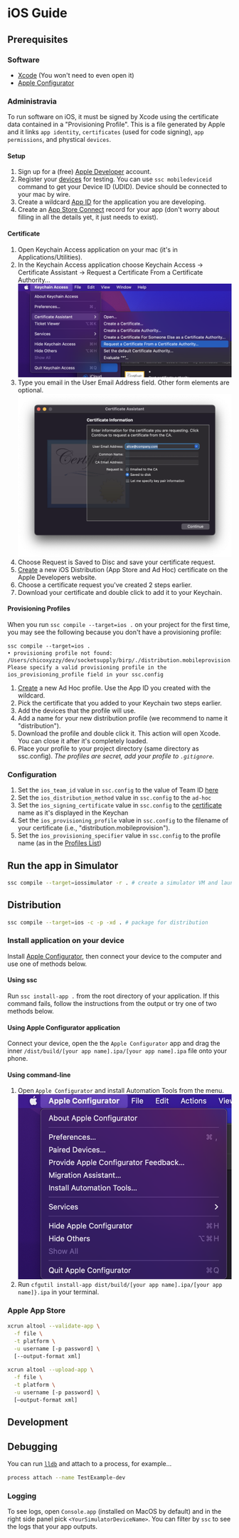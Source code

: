 # iOS Guide

## Prerequisites

### Software

- [Xcode](https://developer.apple.com/xcode/resources/) (You won't need to even open it)
- [Apple Configurator][apple-configurator]

### Administravia

To run software on iOS, it must be signed by Xcode using the certificate data
contained in a "Provisioning Profile". This is a file generated by Apple and it
links `app identity`, `certificates` (used for code signing), `app permissions`,
and phystical `devices`.

#### Setup

1. Sign up for a (free) [Apple Developer](https://developer.apple.com/) account.
2. Register your [devices][apple-dev-devices-add] for testing. You can use `ssc mobiledeviceid` command
to get your Device ID (UDID). Device should be connected to your mac by wire.
3. Create a wildcard [App ID][apple-dev-appid] for the application you are developing.
4. Create an [App Store Connect][app-store-connect] record for your app (don't worry about
filling in all the details yet, it just needs to exist).

#### Certificate

1. Open Keychain Access application on your mac (it's in Applications/Utilities).
1. In the Keychain Access application choose Keychain Access -> Certificate Assistant -> Request a Certificate From a Certificate Authority...
![](../images/screenshots/prov-prof-1.png)
1. Type you email in the User Email Address field. Other form elements are optional.
![](../images/screenshots/prov-prof-2.png)
1. Choose Request is Saved to Disc and save your certificate request.
1. [Create][apple-dev-certificates-add] a new iOS Distribution (App Store and Ad Hoc) certificate on the Apple Developers website.
1. Choose a certificate request you've created 2 steps earlier.
1. Download your certificate and double click to add it to your Keychain.

#### Provisioning Profiles

When you run `ssc compile --target=ios .` on your project for the first time, you may see the
following because you don't have a provisioning profile:

```
ssc compile --target=ios .
• provisioning profile not found: /Users/chicoxyzzy/dev/socketsupply/birp/./distribution.mobileprovision. Please specify a valid provisioning profile in the ios_provisioning_profile field in your ssc.config
```

1. [Create][apple-dev-profiles-add] a new Ad Hoc profile. Use the App ID you created with the wildcard.
1. Pick the certificate that you added to your Keychain two steps earlier.
1. Add the devices that the profile will use.
1. Add a name for your new distribution profile (we recommend to name it "distribution").
1. Download the profile and double click it. This action will open Xcode. You can close it after it's completely loaded.
1. Place your profile to your project directory (same directory as ssc.config). *The profiles are secret, add your profile to `.gitignore`*.

### Configuration

1. Set the `ios_team_id` value in `ssc.config` to the value of Team ID [here][apple-dev-membership]
1. Set the `ios_distribution_method` value in `ssc.config` to the `ad-hoc`
1. Set the `ios_signing_certificate` value in `ssc.config` to the [certificate](#certificate) name as it's displayed in the Keychan
1. Set the `ios_provisioning_profile` value in `ssc.config` to the filename of your certificate (i.e., "distribution.mobileprovision").
1. Set the `ios_provisioning_specifier` value in `ssc.config` to the profile name (as in the [Profiles List][apple-dev-profiles-list])

## Run the app in Simulator

```bash
ssc compile --target=iossimulator -r . # create a simulator VM and launch the app in it
```

## Distribution

```bash
ssc compile --target=ios -c -p -xd . # package for distribution
```

### Install application on your device

Install [Apple Configurator][apple-configurator], then connect your device to the computer and use one of methods below.

#### Using ssc

Run `ssc install-app .` from the root directory of your application. If this command fails, follow the instructions from the output or try one of two methods below.

#### Using Apple Configurator application

Connect your device, open the the `Apple Configurator` app and drag
the inner `/dist/build/[your app name].ipa/[your app name].ipa` file onto your phone.

#### Using command-line

1. Open `Apple Configurator` and install Automation Tools from the menu.
![](../images/screenshots/prov-prof-3.png)
1. Run `cfgutil install-app dist/build/[your app name].ipa/[your app name]}.ipa` in your terminal.

### Apple App Store

```bash
xcrun altool --validate-app \
  -f file \
  -t platform \
  -u username [-p password] \
  [--output-format xml]
```

```bash
xcrun altool --upload-app \
  -f file \
  -t platform \
  -u username [-p password] \
  [—output-format xml]
```

## Development

## Debugging

You can run [`lldb`][lldb] and attach to a process, for example...

```bash
process attach --name TestExample-dev
```

### Logging

To see logs, open `Console.app` (installed on MacOS by default) and in the
right side panel pick `<YourSimulatorDeviceName>`. You can filter by `ssc`
to see the logs that your app outputs.

[apple-dev-membership]:https://developer.apple.com/account/#!/membership/
[apple-dev-devices-add]:https://developer.apple.com/account/resources/devices/add
[apple-dev-appid]:https://developer.apple.com/account/resources/identifiers
[app-store-connect]:https://appstoreconnect.apple.com/apps
[apple-dev-profiles-add]:https://developer.apple.com/account/resources/profiles/add
[apple-dev-certificates-add]:https://developer.apple.com/account/resources/certificates/add
[apple-dev-profiles-list]:https://developer.apple.com/account/resources/profiles/list
[lldb]:https://developer.apple.com/library/archive/documentation/IDEs/Conceptual/gdb_to_lldb_transition_guide/document/lldb-terminal-workflow-tutorial.html
[apple-configurator]:https://apps.apple.com/us/app/apple-configurator/id1037126344
